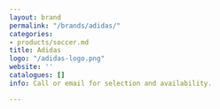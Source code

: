 ```yaml
---
layout: brand
permalink: "/brands/adidas/"
categories:
- products/soccer.md
title: Adidas
logo: "/adidas-logo.png"
website: ''
catalogues: []
info: Call or email for selection and availability.

---
```


